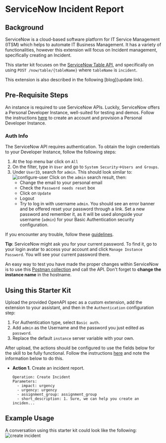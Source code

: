 # ServiceNow Incident Report

## Background


ServiceNow is a cloud-based software platform for IT Service Management (ITSM) which helps to automate IT Business Management.
It has a variety of functionalities, however this extension will focus on Incident management, specifically creating an Incident.

This starter kit focuses on the [ServiceNow Table API](https://developer.servicenow.com/dev.do#!/reference/api/sandiego/rest/c_TableAPI), and specifically on using `POST /now/table/{tableName}` where `tableName` is `incident`.

This extension is also described in the following [blog](update link).

## Pre-Requisite Steps

An instance is required to use ServiceNow APIs. Luckily, ServiceNow offers a Personal Developer Instance, well-suited for testing and demos. Follow the instructions [here](https://developer.servicenow.com/dev.do#!/learn/learning-plans/rome/new_to_servicenow/app_store_learnv2_buildmyfirstapp_rome_personal_developer_instances) to create an account and provision a Personal Developer Instance.
### Auth Info
The ServiceNow API requires authentication. To obtain the login credentials to your Developer Instance, follow the following steps:

1. At the top menu bar click on `All`
2. On the filter, type in `User` and go to `System Security`->`Users and Groups`. 
3. Under `UserID`, search for `admin`. This should look similar to: <br>
![configure-user](../servicenow/assets/ConfigureUser.png)
Click on the `admin` search result, then:
   - Change the email to your personal email 
   - Check the `Password needs reset` box
   - Click on `Update`
   - Logout
   - Try to log in with username `admin`. You should see an error banner and be offered reset your password through a link. Set a new password and remember it, as it will be used alongside your username (`admin`) for your Basic Authentication security configuration.

If you encounter any trouble, follow these [guidelines](https://docs.servicenow.com/en-US/bundle/sandiego-platform-administration/page/administer/security/reference/change-default-credentials.html).

**Tip**: ServiceNow might ask you for your current password. To find it, go to your login avatar to access your account and click `Manage Instance Password`. You wlll see your current password there.

An easy way to test you have made the proper changes within ServiceNow is to use this [Postman collection](../servicenow/assets/sn.postman.json) and call the API. Don't forget to **change the instance name** in the hostname.

## Using this Starter Kit

Upload the provided OpenAPI spec as a custom extension, add the extension to your assistant, and then in the `Authentication` configuration step:
1. For Authentication type, select `Basic auth`.
1. Add `admin` as the Username and the password you just edited as `password`.
1. Replace the default `instance` server variable with your own.

After upload, the actions should be configured to use the fields below for the skill to be fully functional. Follow the instructions [here](../../README.md#configuring-your-actions-skill-to-use-an-extension) and note the information below to do this.

- **Action 1.** Create an incident report.
    ```
    Operation: Create Incident
    Parameters:
      - impact: urgency
      - urgency: urgency
      - assignment_group: assignment_group
      - short_description: 1. Sure, we can help you create an inciden...
    ```
## Example Usage
A conversation using this starter kit could look like the following:<br>
![create incident](./assets/sn.conversation_1_50.png)

